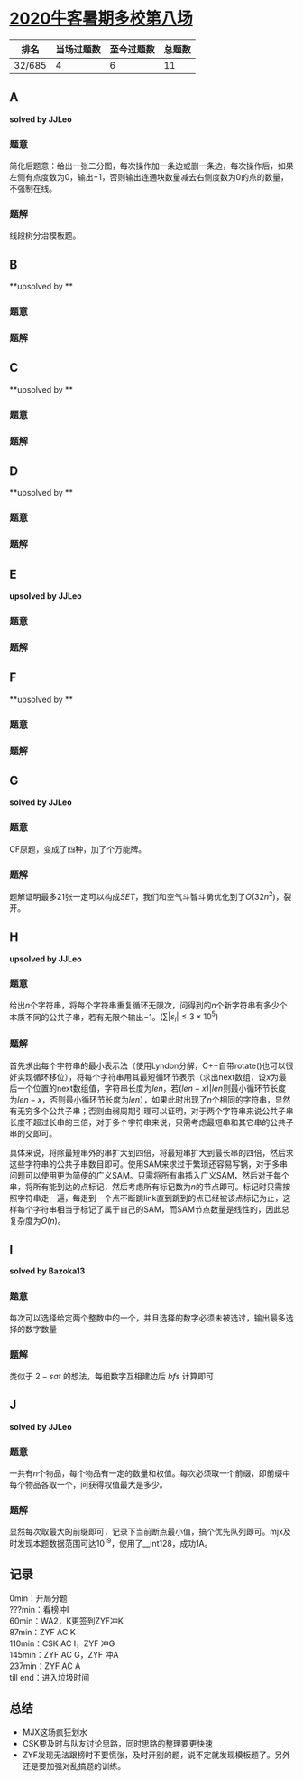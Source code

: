 # [2020牛客暑期多校第八场](https://ac.nowcoder.com/acm/contest/5673)

| 排名   | 当场过题数 | 至今过题数 | 总题数 |
| ------ | ---------- | ---------- | ------ |
| 32/685 | 4          | 6          | 11     |

## **A**

**solved by JJLeo**

### 题意

简化后题意：给出一张二分图，每次操作加一条边或删一条边，每次操作后，如果左侧有点度数为$0$，输出$-1$，否则输出连通块数量减去右侧度数为$0$的点的数量，不强制在线。

### 题解

线段树分治模板题。

## **B**

**upsolved by **

### 题意



### 题解



## **C**

**upsolved by **

### 题意



### 题解



## **D**

**upsolved by **

### 题意



### 题解



## **E**

**upsolved by JJLeo**

### 题意



### 题解



## **F**

**upsolved by **

### 题意



### 题解



## **G**

**solved by JJLeo**

### 题意

CF原题，变成了四种，加了个万能牌。

### 题解

题解证明最多$21$张一定可以构成$SET$，我们和空气斗智斗勇优化到了$O(32n^2)$，裂开。

## **H**

**upsolved by JJLeo**

### 题意

给出$n$个字符串，将每个字符串重复循环无限次，问得到的$n$个新字符串有多少个本质不同的公共子串，若有无限个输出$-1$。$(\sum|s_i| \le 3 \times 10^5)$

### 题解

首先求出每个字符串的最小表示法（使用Lyndon分解，C++自带rotate()也可以很好实现循环移位），将每个字符串用其最短循环节表示（求出next数组，设$x$为最后一个位置的next数组值，字符串长度为$len$，若$(len-x)|len$则最小循环节长度为$len-x$，否则最小循环节长度为$len$），如果此时出现了$n$个相同的字符串，显然有无穷多个公共子串；否则由弱周期引理可以证明，对于两个字符串来说公共子串长度不超过长串的三倍，对于多个字符串来说，只需考虑最短串和其它串的公共子串的交即可。

具体来说，将除最短串外的串扩大到四倍，将最短串扩大到最长串的四倍，然后求这些字符串的公共子串数目即可。使用SAM来求过于繁琐还容易写锅，对于多串问题可以使用更为简便的广义SAM。只需将所有串插入广义SAM，然后对于每个串，将所有能到达的点标记，然后考虑所有标记数为$n$的节点即可。标记时只需按照字符串走一遍，每走到一个点不断跳link直到跳到的点已经被该点标记为止，这样每个字符串相当于标记了属于自己的SAM，而SAM节点数量是线性的，因此总复杂度为$O(n)$。

## **I**

**solved by Bazoka13**

### 题意

每次可以选择给定两个整数中的一个，并且选择的数字必须未被选过，输出最多选择的数字数量

### 题解

类似于 $2-sat$ 的想法，每组数字互相建边后 $bfs$ 计算即可

## **J**

**solved by JJLeo**

### 题意

一共有$n$个物品，每个物品有一定的数量和权值。每次必须取一个前缀，即前缀中每个物品各取一个，问获得权值最大是多少。

### 题解

显然每次取最大的前缀即可，记录下当前断点最小值，搞个优先队列即可。mjx及时发现本题数据范围可达$10^{19}$，使用了__int128，成功1A。

## **记录**

0min：开局分题 <br>
???min：看榜冲I<br>
60min：WA2，K更签到ZYF冲K<br>
87min：ZYF AC K<br>
110min：CSK AC I，ZYF 冲G<br>
145min：ZYF AC G，ZYF 冲A<br>
237min：ZYF AC A<br>
till end：进入垃圾时间

## **总结**

  * MJX这场疯狂划水
  * CSK要及时与队友讨论思路，同时思路的整理要更快速
  * ZYF发现无法跟榜时不要慌张，及时开别的题，说不定就发现模板题了。另外还是要加强对乱搞题的训练。